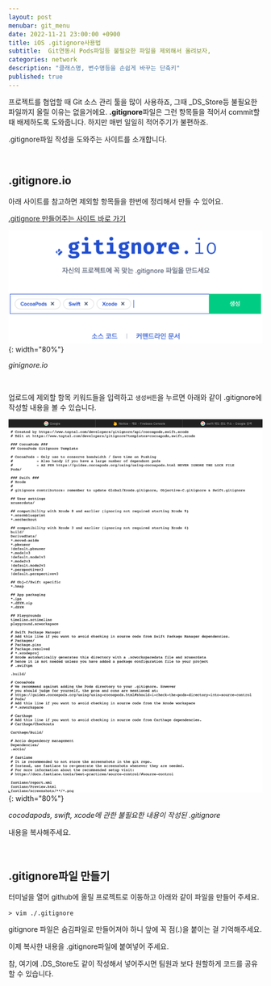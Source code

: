 ```yaml
---
layout: post
menubar: git_menu
date: 2022-11-21 23:00:00 +0900
title: iOS .gitignore사용법
subtitle:  Git연동시 Pods파일등 불필요한 파일을 제외해서 올려보자,
categories: network
description: "클래스명, 변수명등을 손쉽게 바꾸는 단축키"
published: true
---
```


프로젝트를 협업할 때 Git 소스 관리 툴을 많이 사용하죠, 그때 _DS_Store등 불필요한 파일까지 올릴 이유는 없을거에요. **.gitignore**파일은 그런 항목들을 적어서 commit할때 배제하도록 도와줍니다. 하지만 매번 일일히 적어주기가 불편하죠. 

.gitignore파일 작성을 도와주는 사이트를 소개합니다.

<br/>

## .gitignore.io

아래 사이트를 참고하면 제외할 항목들을 한번에 정리해서 만들 수 있어요.

[.gitignore 만들어주는 사이트 바로 가기](https://www.toptal.com/developers/gitignore)

![gitignore site](/img/2022-11-21/gitignore_site.png){: width="80%"}

_ginignore.io_

<br/>

업로드에 제외할 항목 키워드들을 입력하고 `생성버튼`을 누르면 아래와 같이 .gitignore에 작성할 내용을 볼 수 있습니다.

![gitingore_contents](/img/2022-11-21/gitingore_contents.png){: width="80%"}

_cocodapods, swift, xcode에 관한 불필요한 내용이 작성된 .gitignore_

내용을 복사해주세요.

<br/>

## .gitignore파일 만들기

터미널을 열어 github에 올릴 프로젝트로 이동하고 아래와 같이 파일을 만들어 주세요.

```terminal
> vim ./.gitignore
```

gitignore 파일은 숨김파일로 만들어져야 하니 앞에 꼭 점(.)을 붙이는 걸 기억해주세요.

이제 복사한 내용을 .gitignore파일에 붙여넣어 주세요.

참, 여기에 .DS_Store도 같이 작성해서 넣어주시면 팀원과 보다 원할하게 코드를 공유할 수 있습니다.